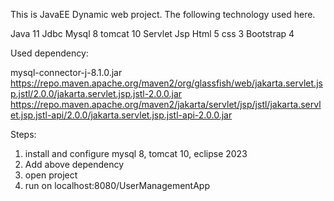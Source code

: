 This is JavaEE Dynamic web project. The following technology used here.

Java 11
Jdbc 
Mysql 8
tomcat 10
Servlet
Jsp
Html 5
css 3
Bootstrap 4


Used dependency:

mysql-connector-j-8.1.0.jar
https://repo.maven.apache.org/maven2/org/glassfish/web/jakarta.servlet.jsp.jstl/2.0.0/jakarta.servlet.jsp.jstl-2.0.0.jar 
https://repo.maven.apache.org/maven2/jakarta/servlet/jsp/jstl/jakarta.servlet.jsp.jstl-api/2.0.0/jakarta.servlet.jsp.jstl-api-2.0.0.jar


Steps:

1. install and configure mysql 8, tomcat 10, eclipse 2023
2. Add above dependency
3. open project
4. run on localhost:8080/UserManagementApp

